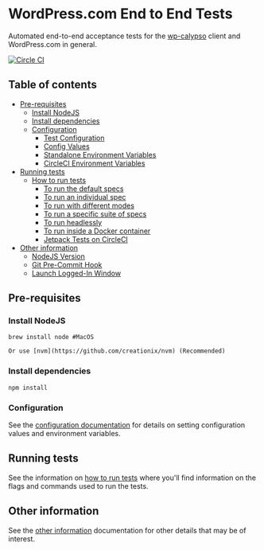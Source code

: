 # WordPress.com End to End Tests

Automated end-to-end acceptance tests for the [wp-calypso](https://github.com/Automattic/wp-calypso) client and WordPress.com in general.

[![Circle CI](https://circleci.com/gh/Automattic/wp-e2e-tests/tree/master.svg?style=svg)](https://circleci.com/gh/Automattic/wp-e2e-tests/tree/master)

## Table of contents

- [Pre-requisites](#pre-requisites)
  - [Install NodeJS](#install-nodejs)
  - [Install dependencies](#install-dependencies)
  - [Configuration](docs/config.md#configuration)
    - [Test Configuration](docs/config.md#test-configuration)
    - [Config Values](docs/config.md#config-values)
    - [Standalone Environment Variables](docs/config.md#standalone-environment-variables)
    - [CircleCI Environment Variables](docs/config.md#circleci-environment-variables)
- [Running tests](#running-tests)   
  - [How to run tests](docs/running-tests.md)
    - [To run the default specs](docs/running-tests.md#to-run-the-default-specs-in-parallel-in-default-browser-sizes---mobile-and-desktop)
    - [To run an individual spec](docs/running-tests.md#to-run-an-individual-spec)
    - [To run with different modes](docs/running-tests.md#to-run-with-different-modes)
    - [To run a specific suite of specs](docs/running-tests.md#to-run-a-specific-suite-of-specs)
    - [To run headlessly](docs/running-tests.md#to-run-headlessly)
    - [To run inside a Docker container](docs/running-tests.md#to-run-inside-a-docker-container)
    - [Jetpack Tests on CircleCI](docs/running-tests.md#jetpack-tests-on-circleci)  
- [Other information](#other-information)    
  - [NodeJS Version](docs/miscellaneous.md#nodejs-version)
  - [Git Pre-Commit Hook](docs/miscellaneous.md#git-pre-commit-hook)
  - [Launch Logged-In Window](docs/miscellaneous.md#launch-logged-in-window)


## Pre-requisites


### Install NodeJS

```
brew install node #MacOS

Or use [nvm](https://github.com/creationix/nvm) (Recommended)
```

### Install dependencies
```
npm install
```

### Configuration
See the [configuration documentation](docs/config.md) for details on setting configuration values and environment variables.

## Running tests
See the information on [how to run tests](docs/running-tests.md) where you'll find information on the flags and commands used to run the tests.

## Other information
See the [other information](docs/miscellaneous.md) documentation for other details that may be of interest.
